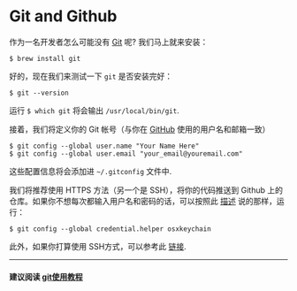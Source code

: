 # Git and Github

作为一名开发者怎么可能没有 [Git](http://git-scm.com/) 呢? 我们马上就来安装：

    $ brew install git

好的，现在我们来测试一下 `git` 是否安装完好：

    $ git --version

运行 `$ which git` 将会输出 `/usr/local/bin/git`.

接着，我们将定义你的 Git 帐号（与你在 [GitHub](https://github.com/) 使用的用户名和邮箱一致）

    $ git config --global user.name "Your Name Here"
    $ git config --global user.email "your_email@youremail.com"

这些配置信息将会添加进 `~/.gitconfig` 文件中.

我们将推荐使用 HTTPS 方法（另一个是 SSH），将你的代码推送到 Github 上的仓库。如果你不想每次都输入用户名和密码的话，可以按照此 [描述](https://help.github.com/articles/set-up-git) 说的那样，运行：

    $ git config --global credential.helper osxkeychain

此外，如果你打算使用 SSH方式，可以参考此 [链接](https://help.github.com/articles/generating-ssh-keys).

- - -

#### 建议阅读 [git使用教程](https://www.liaoxuefeng.com/wiki/0013739516305929606dd18361248578c67b8067c8c017b000/00137402760310626208b4f695940a49e5348b689d095fc000)